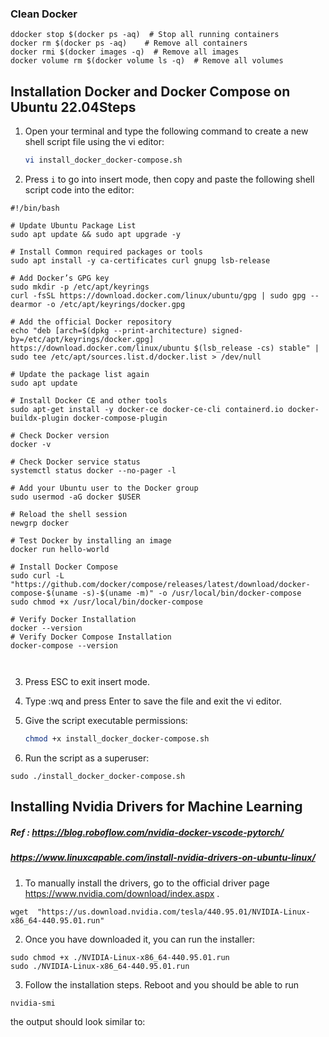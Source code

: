 
### Clean Docker

```
ddocker stop $(docker ps -aq)  # Stop all running containers
docker rm $(docker ps -aq)    # Remove all containers
docker rmi $(docker images -q)  # Remove all images
docker volume rm $(docker volume ls -q)  # Remove all volumes

```


## Installation Docker and Docker Compose on Ubuntu 22.04Steps

1. Open your terminal and type the following command to create a new shell script file using the vi editor:

    ```bash
    vi install_docker_docker-compose.sh
    ```

2. Press `i` to go into insert mode, then copy and paste the following shell script code into the editor:

```
#!/bin/bash

# Update Ubuntu Package List
sudo apt update && sudo apt upgrade -y

# Install Common required packages or tools
sudo apt install -y ca-certificates curl gnupg lsb-release

# Add Docker’s GPG key
sudo mkdir -p /etc/apt/keyrings
curl -fsSL https://download.docker.com/linux/ubuntu/gpg | sudo gpg --dearmor -o /etc/apt/keyrings/docker.gpg

# Add the official Docker repository
echo "deb [arch=$(dpkg --print-architecture) signed-by=/etc/apt/keyrings/docker.gpg] https://download.docker.com/linux/ubuntu $(lsb_release -cs) stable" | sudo tee /etc/apt/sources.list.d/docker.list > /dev/null

# Update the package list again
sudo apt update

# Install Docker CE and other tools
sudo apt-get install -y docker-ce docker-ce-cli containerd.io docker-buildx-plugin docker-compose-plugin

# Check Docker version
docker -v

# Check Docker service status
systemctl status docker --no-pager -l

# Add your Ubuntu user to the Docker group
sudo usermod -aG docker $USER

# Reload the shell session
newgrp docker

# Test Docker by installing an image
docker run hello-world

# Install Docker Compose
sudo curl -L "https://github.com/docker/compose/releases/latest/download/docker-compose-$(uname -s)-$(uname -m)" -o /usr/local/bin/docker-compose
sudo chmod +x /usr/local/bin/docker-compose

# Verify Docker Installation
docker --version
# Verify Docker Compose Installation
docker-compose --version



```


3. Press ESC to exit insert mode.

4. Type :wq and press Enter to save the file and exit the vi editor.

5. Give the script executable permissions:

    ```bash
    chmod +x install_docker_docker-compose.sh
    ```

6. Run the script as a superuser:

```
sudo ./install_docker_docker-compose.sh
```

## Installing Nvidia Drivers for Machine Learning
#####  Ref : https://blog.roboflow.com/nvidia-docker-vscode-pytorch/ 
#####  https://www.linuxcapable.com/install-nvidia-drivers-on-ubuntu-linux/



1. To manually install the drivers, go to the official driver page https://www.nvidia.com/download/index.aspx . 


```
wget  "https://us.download.nvidia.com/tesla/440.95.01/NVIDIA-Linux-x86_64-440.95.01.run"
```

2. Once you have downloaded it, you can run the installer:

```
sudo chmod +x ./NVIDIA-Linux-x86_64-440.95.01.run
sudo ./NVIDIA-Linux-x86_64-440.95.01.run
```

3.  Follow the installation steps. Reboot and you should be able to run 

```
nvidia-smi
```
the output should look similar to: